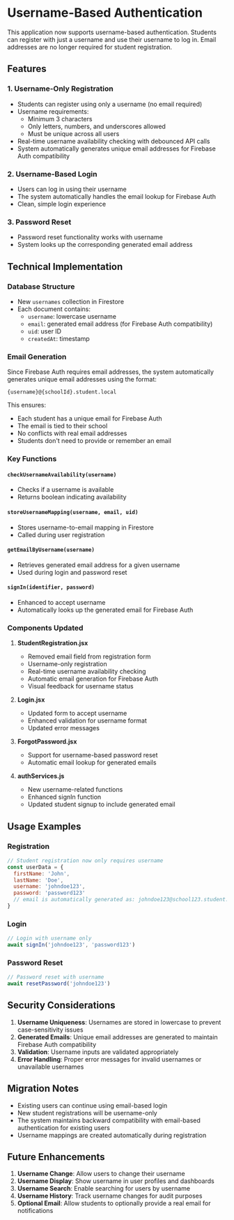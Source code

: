 # Username-Based Authentication

This application now supports username-based authentication. Students can register with just a username and use their username to log in. Email addresses are no longer required for student registration.

## Features

### 1. Username-Only Registration

- Students can register using only a username (no email required)
- Username requirements:
  - Minimum 3 characters
  - Only letters, numbers, and underscores allowed
  - Must be unique across all users
- Real-time username availability checking with debounced API calls
- System automatically generates unique email addresses for Firebase Auth compatibility

### 2. Username-Based Login

- Users can log in using their username
- The system automatically handles the email lookup for Firebase Auth
- Clean, simple login experience

### 3. Password Reset

- Password reset functionality works with username
- System looks up the corresponding generated email address

## Technical Implementation

### Database Structure

- New `usernames` collection in Firestore
- Each document contains:
  - `username`: lowercase username
  - `email`: generated email address (for Firebase Auth compatibility)
  - `uid`: user ID
  - `createdAt`: timestamp

### Email Generation

Since Firebase Auth requires email addresses, the system automatically generates unique email addresses using the format:

```
{username}@{schoolId}.student.local
```

This ensures:

- Each student has a unique email for Firebase Auth
- The email is tied to their school
- No conflicts with real email addresses
- Students don't need to provide or remember an email

### Key Functions

#### `checkUsernameAvailability(username)`

- Checks if a username is available
- Returns boolean indicating availability

#### `storeUsernameMapping(username, email, uid)`

- Stores username-to-email mapping in Firestore
- Called during user registration

#### `getEmailByUsername(username)`

- Retrieves generated email address for a given username
- Used during login and password reset

#### `signIn(identifier, password)`

- Enhanced to accept username
- Automatically looks up the generated email for Firebase Auth

### Components Updated

1. **StudentRegistration.jsx**

   - Removed email field from registration form
   - Username-only registration
   - Real-time username availability checking
   - Automatic email generation for Firebase Auth
   - Visual feedback for username status

2. **Login.jsx**

   - Updated form to accept username
   - Enhanced validation for username format
   - Updated error messages

3. **ForgotPassword.jsx**

   - Support for username-based password reset
   - Automatic email lookup for generated emails

4. **authServices.js**

   - New username-related functions
   - Enhanced signIn function
   - Updated student signup to include generated email

## Usage Examples

### Registration

```javascript
// Student registration now only requires username
const userData = {
  firstName: 'John',
  lastName: 'Doe',
  username: 'johndoe123',
  password: 'password123'
  // email is automatically generated as: johndoe123@school123.student.local
}
```

### Login

```javascript
// Login with username only
await signIn('johndoe123', 'password123')
```

### Password Reset

```javascript
// Password reset with username
await resetPassword('johndoe123')
```

## Security Considerations

1. **Username Uniqueness**: Usernames are stored in lowercase to prevent case-sensitivity issues
2. **Generated Emails**: Unique email addresses are generated to maintain Firebase Auth compatibility
3. **Validation**: Username inputs are validated appropriately
4. **Error Handling**: Proper error messages for invalid usernames or unavailable usernames

## Migration Notes

- Existing users can continue using email-based login
- New student registrations will be username-only
- The system maintains backward compatibility with email-based authentication for existing users
- Username mappings are created automatically during registration

## Future Enhancements

1. **Username Change**: Allow users to change their username
2. **Username Display**: Show username in user profiles and dashboards
3. **Username Search**: Enable searching for users by username
4. **Username History**: Track username changes for audit purposes
5. **Optional Email**: Allow students to optionally provide a real email for notifications

